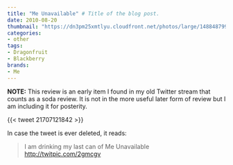```yaml
---
title: "Me Unavailable" # Title of the blog post.
date: 2010-08-20
thumbnail: "https://dn3pm25xmtlyu.cloudfront.net/photos/large/148848799.jpg?Expires=1609189395&Signature=cENtMgV1kzdofa7ZFCA9ZRu1F7Or6WecmDmP5a1KXn6zCQOfLkY08oEpoIDN89ECaL8xURbKKtT1XhwToz336PMSUwR-B0G8JPQGkr6af7LWWqdL-fFV2Aq~iOZEfuUn1ErcuABHChszQG5DQMiItUjZ3N66e6KaHMnpiZrWge9XWcWyIDubfUOWOUM11ActcnBtTodXIVpIR4Solpm90EhASJbML0DDbuPdVI8lnRMlAilw5KtHddmuB1vlZkTeE9pXwy8bj5aw~kxo69pGx3782JC3tnB3Xk7oWoEI-4BwemK6Kc~6r~z57ZGmBs0exUrkQOa10uRXya2gATMlmg__&Key-Pair-Id=APKAJROXZ7FN26MABHYA"
categories:
- other
tags:
- Dragonfruit
- Blackberry
brands:
- Me
---
```


**NOTE:** This review is an early item I found in my old Twitter stream that counts as a soda review. It is not in the more useful later form of review but I am including it for posterity.

{{< tweet 21707121842 >}}

In case the tweet is ever deleted, it reads:
> I am drinking my last can of Me Unavailable http://twitpic.com/2gmcgv